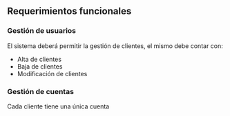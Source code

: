 ## Requerimientos funcionales 
### Gestión de usuarios
El sistema deberá permitir la gestión de clientes, el mismo debe contar con:
* Alta de clientes
* Baja de clientes
* Modificación de clientes

### Gestión de cuentas
Cada cliente tiene una única cuenta 
